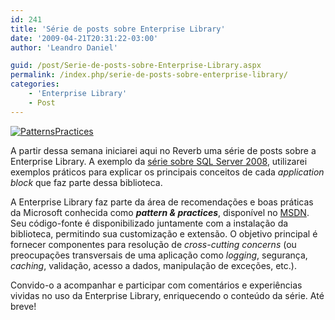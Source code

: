 ```yaml
---
id: 241
title: 'Série de posts sobre Enterprise Library'
date: '2009-04-21T20:31:22-03:00'
author: 'Leandro Daniel'

guid: /post/Serie-de-posts-sobre-Enterprise-Library.aspx
permalink: /index.php/serie-de-posts-sobre-enterprise-library/
categories:
    - 'Enterprise Library'
    - Post
---
```


[![PatternsPractices](http://leandrodaniel.com/pics/WindowsLiveWriter/SriedepostssobreEnterpriseLibrary/21C2B53D/PatternsPractices_thumb.gif "PatternsPractices")](http://leandrodaniel.com/pics/WindowsLiveWriter/SriedepostssobreEnterpriseLibrary/1F862C81/PatternsPractices.gif)

A partir dessa semana iniciarei aqui no Reverb uma série de posts sobre a Enterprise Library. A exemplo da [série sobre SQL Server 2008](http://www.leandrodaniel.com/?tag=/sql+server+2008), utilizarei exemplos práticos para explicar os principais conceitos de cada *application block* que faz parte dessa biblioteca.

A Enterprise Library faz parte da área de recomendações e boas práticas da Microsoft conhecida como ***pattern &amp; practices***, disponível no [MSDN](http://msdn.microsoft.com/en-us/library/cc467894). Seu código-fonte é disponibilizado juntamente com a instalação da biblioteca, permitindo sua customização e extensão. O objetivo principal é fornecer componentes para resolução de *cross-cutting concerns* (ou preocupações transversais de uma aplicação como *logging*, segurança, *caching*, validação, acesso a dados, manipulação de exceções, etc.).

Convido-o a acompanhar e participar com comentários e experiências vividas no uso da Enterprise Library, enriquecendo o conteúdo da série. Até breve!